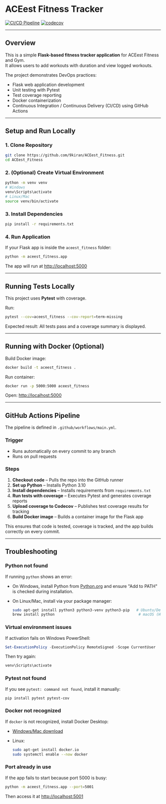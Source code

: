 # ACEest Fitness Tracker

[![CI/CD Pipeline](https://github.com/9kiran/ACEest_Fitness/actions/workflows/main.yml/badge.svg)](https://github.com/9kiran/ACEest_Fitness/actions)
[![codecov](https://codecov.io/gh/9kiran/ACEest_Fitness/branch/main/graph/badge.svg)](https://codecov.io/gh/9kiran/ACEest_Fitness)

---

## Overview
This is a simple **Flask-based fitness tracker application** for ACEest Fitness and Gym.  
It allows users to add workouts with duration and view logged workouts.

The project demonstrates DevOps practices:
- Flask web application development
- Unit testing with Pytest
- Test coverage reporting
- Docker containerization
- Continuous Integration / Continuous Delivery (CI/CD) using GitHub Actions

---

## Setup and Run Locally

### 1. Clone Repository
```bash
git clone https://github.com/9kiran/ACEest_Fitness.git
cd ACEest_Fitness
````

### 2. (Optional) Create Virtual Environment

```bash
python -m venv venv
# Windows
venv\Scripts\activate
# Linux/Mac
source venv/bin/activate
```

### 3. Install Dependencies

```bash
pip install -r requirements.txt
```

### 4. Run Application

If your Flask app is inside the `aceest_fitness` folder:

```bash
python -m aceest_fitness.app
```

The app will run at [http://localhost:5000](http://localhost:5000)

---

## Running Tests Locally

This project uses **Pytest** with coverage.

Run:

```bash
pytest --cov=aceest_fitness --cov-report=term-missing
```

Expected result: All tests pass and a coverage summary is displayed.

---

## Running with Docker (Optional)

Build Docker image:

```bash
docker build -t aceest_fitness .
```

Run container:

```bash
docker run -p 5000:5000 aceest_fitness
```

Open: [http://localhost:5000](http://localhost:5000)

---

## GitHub Actions Pipeline

The pipeline is defined in `.github/workflows/main.yml`.

### Trigger

* Runs automatically on every commit to any branch
* Runs on pull requests

### Steps

1. **Checkout code** – Pulls the repo into the GitHub runner
2. **Set up Python** – Installs Python 3.10
3. **Install dependencies** – Installs requirements from `requirements.txt`
4. **Run tests with coverage** – Executes Pytest and generates coverage reports
5. **Upload coverage to Codecov** – Publishes test coverage results for tracking
6. **Build Docker image** – Builds a container image for the Flask app

This ensures that code is tested, coverage is tracked, and the app builds correctly on every commit.

---

## Troubleshooting

### Python not found

If running `python` shows an error:

* On Windows, install Python from [Python.org](https://www.python.org/downloads/) and ensure "Add to PATH" is checked during installation.
* On Linux/Mac, install via your package manager:

  ```bash
  sudo apt-get install python3 python3-venv python3-pip   # Ubuntu/Debian
  brew install python                                      # macOS (Homebrew)
  ```

### Virtual environment issues

If activation fails on Windows PowerShell:

```powershell
Set-ExecutionPolicy -ExecutionPolicy RemoteSigned -Scope CurrentUser
```

Then try again:

```powershell
venv\Scripts\activate
```

### Pytest not found

If you see `pytest: command not found`, install it manually:

```bash
pip install pytest pytest-cov
```

### Docker not recognized

If `docker` is not recognized, install Docker Desktop:

* [Windows/Mac download](https://www.docker.com/products/docker-desktop)
* Linux:

  ```bash
  sudo apt-get install docker.io
  sudo systemctl enable --now docker
  ```

### Port already in use

If the app fails to start because port 5000 is busy:

```bash
python -m aceest_fitness.app --port=5001
```

Then access it at [http://localhost:5001](http://localhost:5001)
